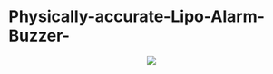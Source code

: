 # Physically-accurate-Lipo-Alarm-Buzzer-
<p align="center">
  <img " src="https://i.imgur.com/Nv2ok8X.png">
</p>

